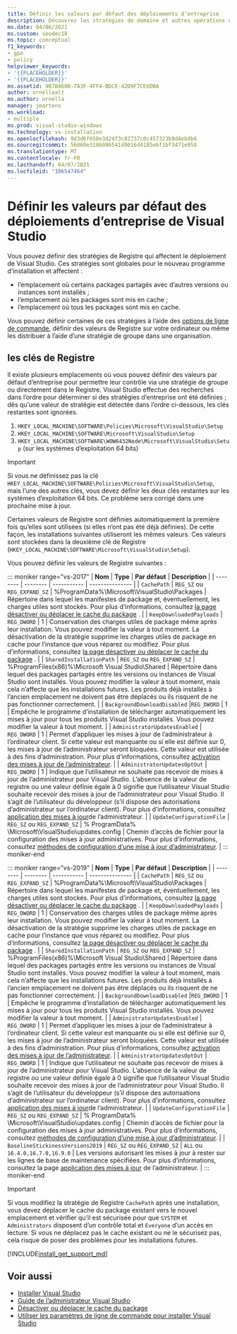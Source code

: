 ```yaml
---
title: Définir les valeurs par défaut des déploiements d’entreprise
description: Découvrez les stratégies de domaine et autres opérations de configuration disponibles pour les déploiements en entreprise de Visual Studio.
ms.date: 04/06/2021
ms.custom: seodec18
ms.topic: conceptual
f1_keywords:
- gpo
- policy
helpviewer_keywords:
- '{{PLACEHOLDER}}'
- '{{PLACEHOLDER}}'
ms.assetid: 9B7B4608-7A3F-4FF4-BDCE-42D9F7CE6DBA
author: ornellaalt
ms.author: ornella
manager: jmartens
ms.workload:
- multiple
ms.prod: visual-studio-windows
ms.technology: vs-installation
ms.openlocfilehash: 9d3d6f658e3d24f3c82737c0c457323b9d4eb4b6
ms.sourcegitcommit: 56060e3186086541d9016d4185e6f1bf3471e958
ms.translationtype: MT
ms.contentlocale: fr-FR
ms.lasthandoff: 04/07/2021
ms.locfileid: "106547464"
---
```

# <a name="set-defaults-for-enterprise-deployments-of-visual-studio"></a>Définir les valeurs par défaut des déploiements d’entreprise de Visual Studio

Vous pouvez définir des stratégies de Registre qui affectent le déploiement de Visual Studio. Ces stratégies sont globales pour le nouveau programme d’installation et affectent :

- l’emplacement où certains packages partagés avec d’autres versions ou instances sont installés ;
- l’emplacement où les packages sont mis en cache ;
- l’emplacement où tous les packages sont mis en cache.

Vous pouvez définir certaines de ces stratégies à l’aide des [options de ligne de commande](use-command-line-parameters-to-install-visual-studio.md), définir des valeurs de Registre sur votre ordinateur ou même les distribuer à l’aide d’une stratégie de groupe dans une organisation.

## <a name="registry-keys"></a>les clés de Registre

Il existe plusieurs emplacements où vous pouvez définir des valeurs par défaut d’entreprise pour permettre leur contrôle via une stratégie de groupe ou directement dans le Registre. Visual Studio effectue des recherches dans l’ordre pour déterminer si des stratégies d’entreprise ont été définies ; dès qu’une valeur de stratégie est détectée dans l’ordre ci-dessous, les clés restantes sont ignorées.

1. `HKEY_LOCAL_MACHINE\SOFTWARE\Policies\Microsoft\VisualStudio\Setup`
2. `HKEY_LOCAL_MACHINE\SOFTWARE\Microsoft\VisualStudio\Setup`
3. `HKEY_LOCAL_MACHINE\SOFTWARE\WOW6432Node\Microsoft\VisualStudio\Setup` (sur les systèmes d’exploitation 64 bits)

> [!IMPORTANT]
> Si vous ne définissez pas la clé `HKEY_LOCAL_MACHINE\SOFTWARE\Policies\Microsoft\VisualStudio\Setup`, mais l’une des autres clés, vous devez définir les deux clés restantes sur les systèmes d’exploitation 64 bits. Ce problème sera corrigé dans une prochaine mise à jour.

Certaines valeurs de Registre sont définies automatiquement la première fois qu’elles sont utilisées (si elles n’ont pas été déjà définies). De cette façon, les installations suivantes utiliseront les mêmes valeurs. Ces valeurs sont stockées dans la deuxième clé de Registre (`HKEY_LOCAL_MACHINE\SOFTWARE\Microsoft\VisualStudio\Setup`).

Vous pouvez définir les valeurs de Registre suivantes :

::: moniker range="vs-2017"
| **Nom** | **Type** | **Par défaut** | **Description** |
| -------- | -------- | ----------- | --------------- |
| `CachePath` | `REG_SZ` ou `REG_EXPAND_SZ` | %ProgramData%\Microsoft\VisualStudio\Packages | Répertoire dans lequel les manifestes de package et, éventuellement, les charges utiles sont stockés. Pour plus d’informations, consultez [la page désactiver ou déplacer le cache du package](disable-or-move-the-package-cache.md) . |
| `KeepDownloadedPayloads` | `REG_DWORD` | 1 | Conservation des charges utiles de package même après leur installation. Vous pouvez modifier la valeur à tout moment. La désactivation de la stratégie supprime les charges utiles de package en cache pour l’instance que vous réparez ou modifiez. Pour plus d’informations, consultez [la page désactiver ou déplacer le cache du package](disable-or-move-the-package-cache.md) . |
| `SharedInstallationPath` | `REG_SZ` ou `REG_EXPAND_SZ` | %ProgramFiles(x86)%\Microsoft Visual Studio\Shared | Répertoire dans lequel des packages partagés entre les versions ou instances de Visual Studio sont installés. Vous pouvez modifier la valeur à tout moment, mais cela n’affecte que les installations futures. Les produits déjà installés à l’ancien emplacement ne doivent pas être déplacés ou ils risquent de ne pas fonctionner correctement. |
| `BackgroundDownloadDisabled` |`REG_DWORD` | 1 | Empêche le programme d’installation de télécharger automatiquement les mises à jour pour tous les produits Visual Studio installés. Vous pouvez modifier la valeur à tout moment. |
| `AdministratorUpdatesEnabled` | `REG_DWORD` | 1 | Permet d’appliquer les mises à jour de l’administrateur à l’ordinateur client. Si cette valeur est manquante ou si elle est définie sur 0, les mises à jour de l’administrateur seront bloquées. Cette valeur est utilisée à des fins d’administration. Pour plus d’informations, consultez [activation des mises à jour de l’administrateur](enabling-administrator-updates.md). | 
| `AdministratorUpdatesOptOut` | `REG_DWORD` | 1 | Indique que l’utilisateur ne souhaite pas recevoir de mises à jour de l’administrateur pour Visual Studio. L’absence de la valeur de registre ou une valeur définie égale à 0 signifie que l’utilisateur Visual Studio souhaite recevoir des mises à jour de l’administrateur pour Visual Studio. Il s’agit de l’utilisateur du développeur (s’il dispose des autorisations d’administrateur sur l’ordinateur client). Pour plus d’informations, consultez [application des mises à jour](../install/applying-administrator-updates.md#understanding-configuration-options)de l’administrateur. | 
| `UpdateConfigurationFile` | `REG_SZ` ou `REG_EXPAND_SZ` | % ProgramData% \Microsoft\VisualStudio\updates.config | Chemin d’accès de fichier pour la configuration des mises à jour administratives. Pour plus d’informations, consultez [méthodes de configuration d’une mise à jour d’administrateur](../install/applying-administrator-updates.md#methods-for-configuring-an-administrator-update). | 
::: moniker-end

::: moniker range="vs-2019"
| **Nom** | **Type** | **Par défaut** | **Description** |
| -------- | -------- | ----------- | --------------- |
| `CachePath` | `REG_SZ` ou `REG_EXPAND_SZ` | %ProgramData%\Microsoft\VisualStudio\Packages | Répertoire dans lequel les manifestes de package et, éventuellement, les charges utiles sont stockés. Pour plus d’informations, consultez [la page désactiver ou déplacer le cache du package](disable-or-move-the-package-cache.md) . |
| `KeepDownloadedPayloads` | `REG_DWORD` | 1 | Conservation des charges utiles de package même après leur installation. Vous pouvez modifier la valeur à tout moment. La désactivation de la stratégie supprime les charges utiles de package en cache pour l’instance que vous réparez ou modifiez. Pour plus d’informations, consultez [la page désactiver ou déplacer le cache du package](disable-or-move-the-package-cache.md) . |
| `SharedInstallationPath` | `REG_SZ` ou `REG_EXPAND_SZ` | %ProgramFiles(x86)%\Microsoft Visual Studio\Shared | Répertoire dans lequel des packages partagés entre les versions ou instances de Visual Studio sont installés. Vous pouvez modifier la valeur à tout moment, mais cela n’affecte que les installations futures. Les produits déjà installés à l’ancien emplacement ne doivent pas être déplacés ou ils risquent de ne pas fonctionner correctement. |
| `BackgroundDownloadDisabled` |`REG_DWORD` | 1 | Empêche le programme d’installation de télécharger automatiquement les mises à jour pour tous les produits Visual Studio installés. Vous pouvez modifier la valeur à tout moment. |
| `AdministratorUpdatesEnabled` | `REG_DWORD` | 1 | Permet d’appliquer les mises à jour de l’administrateur à l’ordinateur client. Si cette valeur est manquante ou si elle est définie sur 0, les mises à jour de l’administrateur seront bloquées. Cette valeur est utilisée à des fins d’administration. Pour plus d’informations, consultez [activation des mises à jour de l’administrateur](enabling-administrator-updates.md). | 
| `AdministratorUpdatesOptOut` | `REG_DWORD` | 1 | Indique que l’utilisateur ne souhaite pas recevoir de mises à jour de l’administrateur pour Visual Studio. L’absence de la valeur de registre ou une valeur définie égale à 0 signifie que l’utilisateur Visual Studio souhaite recevoir des mises à jour de l’administrateur pour Visual Studio. Il s’agit de l’utilisateur du développeur (s’il dispose des autorisations d’administrateur sur l’ordinateur client). Pour plus d’informations, consultez [application des mises à jour](../install/applying-administrator-updates.md#understanding-configuration-options)de l’administrateur. | 
| `UpdateConfigurationFile` | `REG_SZ` ou `REG_EXPAND_SZ` | % ProgramData% \Microsoft\VisualStudio\updates.config | Chemin d’accès de fichier pour la configuration des mises à jour administratives. Pour plus d’informations, consultez [méthodes de configuration d’une mise à jour d’administrateur](../install/applying-administrator-updates.md#methods-for-configuring-an-administrator-update). | 
| `BaselineStickinessVersions2019` | `REG_SZ` ou `REG_EXPAND_SZ` | `ALL` ou `16.4.0,16.7.0,16.9.0` | Les versions autorisant les mises à jour à rester sur les lignes de base de maintenance spécifiées. Pour plus d’informations, consultez la page [application des mises à jour](../install/applying-administrator-updates.md#understanding-configuration-options) de l’administrateur. | 
::: moniker-end

> [!IMPORTANT]
> Si vous modifiez la stratégie de Registre `CachePath` après une installation, vous devez déplacer le cache du package existant vers le nouvel emplacement et vérifier qu’il est sécurisée pour que `SYSTEM` et `Administrators` disposent d’un contrôle total et `Everyone` d’un accès en lecture.
> Si vous ne déplacez pas le cache existant ou ne le sécurisez pas, cela risque de poser des problèmes pour les installations futures.

[!INCLUDE[install_get_support_md](includes/install_get_support_md.md)]

## <a name="see-also"></a>Voir aussi

- [Installer Visual Studio](install-visual-studio.md)
- [Guide de l’administrateur Visual Studio](visual-studio-administrator-guide.md)
- [Désactiver ou déplacer le cache du package](disable-or-move-the-package-cache.md)
- [Utiliser les paramètres de ligne de commande pour installer Visual Studio](use-command-line-parameters-to-install-visual-studio.md)

